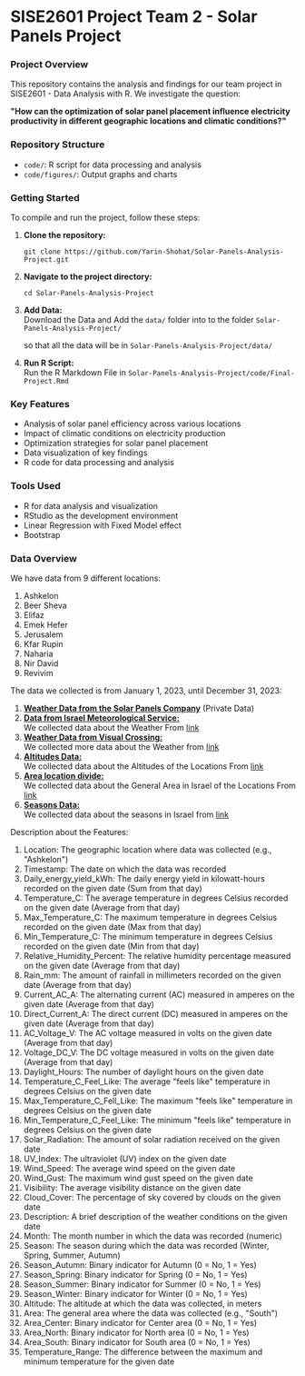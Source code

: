 # SISE2601 Project Team 2 - Solar Panels Project

### Project Overview

This repository contains the analysis and findings for our team project in SISE2601 - Data Analysis with R. We investigate the question:

**"How can the optimization of solar panel placement influence electricity productivity in different geographic locations and climatic conditions?"**

### Repository Structure

- `code/`: R script for data processing and analysis
- `code/figures/`: Output graphs and charts

### Getting Started

To compile and run the project, follow these steps:

1. **Clone the repository:**
    ```
    git clone https://github.com/Yarin-Shohat/Solar-Panels-Analysis-Project.git
    ```
2. **Navigate to the project directory:**
    ```
    cd Solar-Panels-Analysis-Project
    ```
3. **Add Data:**  
    Download the Data and Add the `data/` folder into to the folder `Solar-Panels-Analysis-Project/`  
   
   so that all the data will be in  `Solar-Panels-Analysis-Project/data/`
5. **Run R Script:**  
    Run the R Markdown File in `Solar-Panels-Analysis-Project/code/Final-Project.Rmd`

### Key Features

- Analysis of solar panel efficiency across various locations
- Impact of climatic conditions on electricity production
- Optimization strategies for solar panel placement
- Data visualization of key findings
- R code for data processing and analysis

### Tools Used

- R for data analysis and visualization
- RStudio as the development environment
- Linear Regression with Fixed Model effect
- Bootstrap

### Data Overview

We have data from 9 different locations:

1. Ashkelon  
2. Beer Sheva  
3. Elifaz  
4. Emek Hefer  
5. Jerusalem  
6. Kfar Rupin  
7. Naharia  
8. Nir David  
9. Revivim  

The data we collected is from January 1, 2023, until December 31, 2023:

1. <ins>**Weather Data from the Solar Panels Company**</ins> (Private Data)
2. <ins>**Data from Israel Meteorological Service:**</ins>  
    We collected data about the Weather From [link](https://ims.gov.il/he/data_gov)
3. <ins>**Weather Data from Visual Crossing:**</ins>   
    We collected more data about the Weather from [link](https://www.visualcrossing.com/weather/weather-data-services)
4. <ins>**Altitudes Data:**</ins>  
    We collected data about the Altitudes of the Locations From [link](https://he.wikipedia.org/)
5. <ins>**Area location divide:**</ins>   
    We collected data about the General Area in Israel of the Locations From [link](https://www.google.com/maps)
6. <ins>**Seasons Data:**</ins>   
    We collected data about the seasons in Israel from [link](https://he.wikipedia.org/wiki/%D7%A2%D7%95%D7%A0%D7%95%D7%AA_%D7%94%D7%A9%D7%A0%D7%94)

Description about the Features:

1. Location: The geographic location where data was collected (e.g., "Ashkelon")
2. Timestamp: The date on which the data was recorded
3. Daily_energy_yield_kWh: The daily energy yield in kilowatt-hours recorded on the given date (Sum from that day)
4. Temperature_C: The average temperature in degrees Celsius recorded on the given date (Average from that day)
5. Max_Temperature_C: The maximum temperature in degrees Celsius recorded on the given date (Max from that day)
6. Min_Temperature_C: The minimum temperature in degrees Celsius recorded on the given date (Min from that day)
7. Relative_Humidity_Percent: The relative humidity percentage measured on the given date (Average from that day)
8. Rain_mm: The amount of rainfall in millimeters recorded on the given date (Average from that day)
9. Current_AC_A: The alternating current (AC) measured in amperes on the given date (Average from that day)
10. Direct_Current_A: The direct current (DC) measured in amperes on the given date (Average from that day)
11. AC_Voltage_V: The AC voltage measured in volts on the given date (Average from that day)
12. Voltage_DC_V: The DC voltage measured in volts on the given date (Average from that day)
13. Daylight_Hours: The number of daylight hours on the given date
14. Temperature_C_Feel_Like: The average "feels like" temperature in degrees Celsius on the given date
15. Max_Temperature_C_Fell_Like: The maximum "feels like" temperature in degrees Celsius on the given date
16. Min_Temperature_C_Feel_Like: The minimum "feels like" temperature in degrees Celsius on the given date
17. Solar_Radiation: The amount of solar radiation received on the given date
18. UV_Index: The ultraviolet (UV) index on the given date
19. Wind_Speed: The average wind speed on the given date
20. Wind_Gust: The maximum wind gust speed on the given date
21. Visibility: The average visibility distance on the given date
22. Cloud_Cover: The percentage of sky covered by clouds on the given date
23. Description: A brief description of the weather conditions on the given date
24. Month: The month number in which the data was recorded (numeric)
25. Season: The season during which the data was recorded (Winter, Spring, Summer, Autumn)
26. Season_Autumn: Binary indicator for Autumn (0 = No, 1 = Yes)
27. Season_Spring: Binary indicator for Spring (0 = No, 1 = Yes)
28. Season_Summer: Binary indicator for Summer (0 = No, 1 = Yes)
29. Season_Winter: Binary indicator for Winter (0 = No, 1 = Yes)
30. Altitude: The altitude at which the data was collected, in meters
31. Area: The general area where the data was collected (e.g., "South")
32. Area_Center: Binary indicator for Center area (0 = No, 1 = Yes)
33. Area_North: Binary indicator for North area (0 = No, 1 = Yes)
34. Area_South: Binary indicator for South area (0 = No, 1 = Yes)
35. Temperature_Range: The difference between the maximum and minimum temperature for the given date
